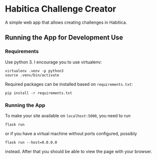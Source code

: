 # Habitica Challenge Creator

A simple web app that allows creating challenges in Habitica.


## Running the App for Development Use

### Requirements

Use python 3. I encourage you to use virtualenv:
```
virtualenv .venv -p python3
source .venv/bin/activate
```

Required packages can be installed based on `requirements.txt`:
```
pip install -r requirements.txt
```

### Running the App

To make your site available on `localhost:5000`, you need to run
```
flask run
```
or if you have a virtual machine without ports configured, possibly
```
flask run --host=0.0.0.0
```
instead. After that you should be able to view the page with your browser.
